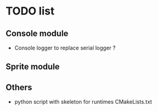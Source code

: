 # TODO list

## Console module
- Console logger to replace serial logger ?

## Sprite module

## Others
- python script with skeleton for runtimes CMakeLists.txt
